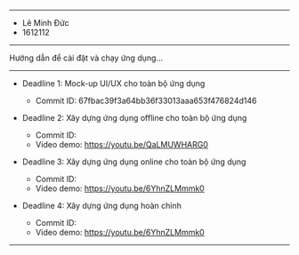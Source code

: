 ------------------------------------------------------------
* Lê Minh Đức
* 1612112

------------------------------------------------------------
Hướng dẫn để cài đặt và chạy ứng dụng...

------------------------------------------------------------
* Deadline 1: Mock-up UI/UX cho toàn bộ ứng dụng
  * Commit ID: 67fbac39f3a64bb36f33013aaa653f476824d146

* Deadline 2: Xây dựng ứng dụng offline cho toàn bộ ứng dụng
  * Commit ID:
  * Video demo: https://youtu.be/QaLMUWHARG0

* Deadline 3: Xây dựng ứng dụng online cho toàn bộ ứng dụng
  * Commit ID:
  * Video demo: https://youtu.be/6YhnZLMmmk0

* Deadline 4: Xây dựng ứng dụng hoàn chỉnh
  * Commit ID:
  * Video demo: https://youtu.be/6YhnZLMmmk0

------------------------------------------------------------
